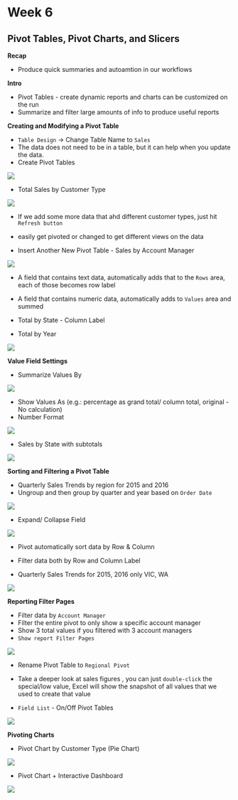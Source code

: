 # Week 6
## Pivot Tables, Pivot Charts, and Slicers

**Recap**
* Produce quick summaries and autoamtion in our workflows

**Intro**
* Pivot Tables - create dynamic reports and charts can be customized on the run
* Summarize and filter large amounts of info to produce useful reports

**Creating and Modifying a Pivot Table**
* `Table Design` -> Change Table Name to `Sales`
* The data does not need to be in a table, but it can help when you update the data.
* Create Pivot Tables

![](screenshot/create-pivot-tables.gif)

* Total Sales by Customer Type

![](screenshot/pivot-sales--by-customer-type.gif)

* If we add some more data that ahd different customer types, just hit `Refresh button`
* easily get pivoted or changed to get different views on the data

* Insert Another New Pivot Table - Sales by Account Manager

![](screenshot/pivot-sales--by-account-manager.gif)

* A field that contains text data, automatically adds that to the `Rows` area, each of those becomes row label
* A field that contains numeric data, automatically adds to `Values` area and summed

* Total by State - Column Label
* Total by Year

![](screenshot/pivot-total-sales-by-state-year.gif)

**Value Field Settings**
* Summarize Values By

![](screenshot/summarize-by-values.gif)

* Show Values As (e.g.: percentage as grand total/ column total, original - No calculation)
* Number Format

![](screenshot/show-values-as.gif)

* Sales by State with subtotals

![](screenshot/sales-by-state-with-subtotals.gif)

**Sorting and Filtering a Pivot Table**
* Quarterly Sales Trends by region for 2015 and 2016
* Ungroup and then group by quarter and year based on `Order Date`

![](screenshot/quarterly-sales-trend-group.gif)

* Expand/ Collapse Field

![](screenshot/expand-collapse-field.gif)

* Pivot automatically sort data by Row & Column

* Filter data both by Row and Column Label
* Quarterly Sales Trends for 2015, 2016 only VIC, WA

![](screeshot/quarterly-sales-2015-2016.gif)

**Reporting Filter Pages**
* Filter data by `Account Manager`
* Filter the entire pivot to only show a specific account manager
* Show 3 total values if you filtered with 3 account managers
* `Show report Filter Pages`

![](screenshot/report-filter-by-account-manager.gif)

* Rename Pivot Table to `Regional Pivot`

* Take a deeper look at sales figures , you can just `double-click` the special/low value, Excel will show the snapshot of all values that we used to create that value
* `Field List` - On/Off Pivot Tables

![](screenshot/field-list.gif)

**Pivoting Charts**
* Pivot Chart by Customer Type (Pie Chart)

![](screenshot/pivot-pie-chart.gif)

* Pivot Chart + Interactive Dashboard

![](screenshot/pivot-bar-chart-interactive-dashboard.gif)
